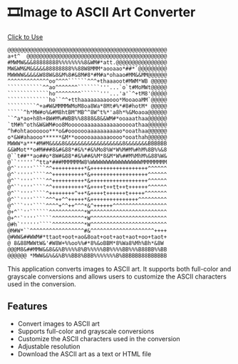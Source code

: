 # 🎞️Image to ASCII Art Converter

[Click to Use](https://image2ascii.glea.me/)

```text
@@@@@@@@@@@@@@@@@@@@@@@@@@@@@@@@@@@@@@@@@@@@@@@@@@
a+t^  @@@@@@@@@@@@@@@@@@@@@@@@@@@@@@@@@@@@@@@@@@@@
#MWMW&&&88888888%%%%%%%%8&WM#*att.@@@@@@@@@@@@@@@@
MW&WM&M&&&&&88888888%%88W8MMM*aooaao*##*`@@@@@@@@@
MWWWW&&&&&W88W&8&M%8#&8M#8*#M#a*ohaao#MM&&MM@@@@@@
^^^^^^^^^^^^^oo^^^^``````^^^+thaaaoot#MWM*WB @@@@@
```````````^^ao^^^^^^^```````'''...`o`t#MoMWt@@@@@
`````````````ho^^^^^^^^``````'''...'a'`^+tM8'@@@@@
`````````````ho``^^+tthaaaaaaaaoooo*MooaoaMM`@@@@@
`````````^+a#W&MMMMWMoM8oa8Wa*8Mt#%*#8#hotM* @@@@@
`````^h*MW#o%&#M8htBM^MB^^8W^t%*'a8h*%&Moaoa@@@@@@
``^a*ao+h8h+8W#M%#WBB%%8888&8&&WM#*ooaaathaa@@@@@@
`tM#h^oth&W&WM#oo8Moooooaaaaaaaaaaaooooathaa@@@@@@
^h#ohtaoooooo***o&#ooooooaaaaaaaaaao*ooathaa@@@@@@
o*&W#ahaooo******&M**oooooaaaaaaoooo*ooathah@@@@@@
MWWW*a***#M#M&&&&8&&&&&&&&&&&&&&&&&&8&&&&&&&BBBBBB
&&WMot**o#M###8&#&88*#&%*#&%Mo8%W*W%M#M%#hM%8B%%&8
@``t##**ao##o*8W#&88*#&%##&%M*8&M*W%##M%MhM%&88%W&
@``'''''`^tta*###MMMMMMW8%WWWWWWWWWWWWWWWWMMMMMMMM
@^`'''''````^^++++++++++*&++++++++++++++++++^^^^^^
@^`'''''````^^++++++++++*&++++++++++++++++++^^^^^^
@^``''''````^^++++++++++*&++++++++++++++++++^^^^^^
@^``''''````^^++++++++++*&++++t++tt++t++++++^^^^^^
@^``''''````^++++++++^++*&++++t++++++t+++++^^^^^^^
@^``''''````^^^++^^+++++*&+++++++++++++++^^^^^^^^^
@^```'''````^^^^+^^++^^^*&^++++++^^^^^^^^^^^^^^^^^
@+^``''``````^^^^^^^^^^^*W^^^^^^^^^^^^^^^^^^^^^^^^
@+^'`''''`````^^^^^^^^^^*W^^^^^^^^^^^^^^^^^^^^^^^^
@#h`''''''````^^^^^^^^^^*W^^^^^^^^^^^^^^^^^^^^^^^^
@M#W*``^^^^^^^^^^^^^^^^^#&^^^^^^^^^^^^^^^^^^^^++++
@#WW&##WWM#*ttaot+oot+ao&8oat+oot+aot+aot+oo+taot+
@ 8&88MWWtW&'#W8W+%%oo%%#*8%&oBBM*8%Wa8%Mh%Bh*&8W 
@@@M8&##MMW&&8&&%B%%%%8%B%%%%%BB%%%%BB%%%B88BB%%BB
@@@@@@ *MWW&&%&&%B%%BB8%BBB%%%%%%%B%BBBBBB88BBBBBB
```

This application converts images to ASCII art. It supports both full-color and grayscale conversions and allows users to customize the ASCII characters used in the conversion.

## Features

- Convert images to ASCII art
- Supports full-color and grayscale conversions
- Customize the ASCII characters used in the conversion
- Adjustable resolution
- Download the ASCII art as a text or HTML file
